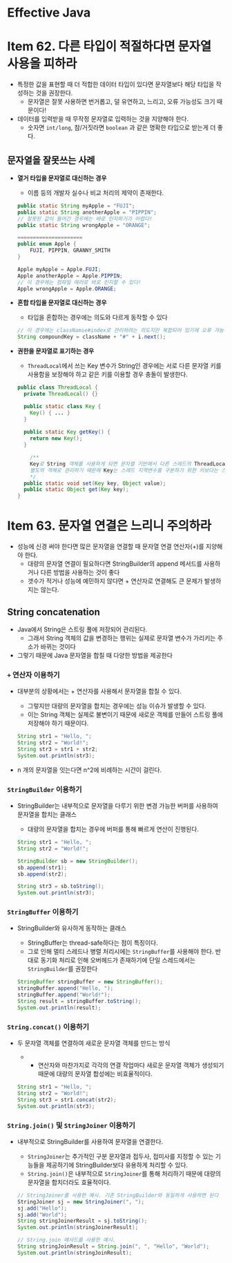 # Effective Java

# Item 62. 다른 타입이 적절하다면 문자열 사용을 피하라

- 특정한 값을 표현할 때 더 적합한 데이터 타입이 있다면 문자열보다 해당 타입을 작성하는 것을 권장한다.
    - 문자열은 잘못 사용하면 번거롭고, 덜 유연하고, 느리고, 오류 가능성도 크기 때문이다!
- 데이터를 입력받을 때 무작정 문자열로 입력하는 것을 지양해야 한다.
    - 숫자면 `int/long`, 참/거짓라면 `boolean` 과 같은 명확한 타입으로 받는게 더 좋다.

## 문자열을 잘못쓰는 사례

- **열거 타입을 문자열로 대신하는 경우**
    - 이름 등의 개발자 실수나 비교 처리의 제약이 존재한다.

    ```java
    public static String myApple = "FUJI"; 
    public static String anotherApple = "PIPPIN";
    // 잘못된 값이 들어간 경우에는 바로 인지하기가 어렵다!
    public static String wrongApple = "ORANGE";
    
    =====================
    public enum Apple {
        FUJI, PIPPIN, GRANNY_SMITH
    }
    
    Apple myApple = Apple.FUJI;
    Apple anotherApple = Apple.PIPPIN;
    // 이 경우에는 컴파일 에러로 바로 인지할 수 있다!
    Apple wrongApple = Apple.ORANGE;
    
    ```

- **혼합 타입을 문자열로 대신하는 경우**
    - 타입을 혼합하는 경우에는 의도와 다르게 동작할 수 있다

    ```java
    // 이 경우에는 classNamse#index로 관리하려는 의도지만 복합되어 있기에 오류 가능성이 크다!
    String compoundKey = className + "#" + i.next();
    ```

- **권한을 문자열로 표기하는 경우**
    - `ThreadLocal`에서 쓰는 Key 변수가 String인 경우에는 서로 다른 문자열 키를 사용함을 보장해야 하고 같은 키를 이용할 경우 충돌이 발생한다.

    ```java
    public class ThreadLocal {
      private ThreadLocal() {}
    
      public static class Key {
        Key() { ... }
      }
      
      public static Key getKey() {
        return new Key();
      }
    
    	/**
    	Key로 String 객체를 사용하게 되면 문자열 기반에서 다른 스레드의 ThreadLocal 변수에 접근할 수 있는 보안 취약점이 존재한다.
    	별도의 객체로 관리하기 때문에 Key는 스레드 지역변수를 구분하기 위한 키보다는 스레드 지역변수 자체가 되어 스레드 생명 주기에 맞게 생성되고 지워지기에 안전하다!
    	*/ 
      public static void set(Key key, Object value);
      public static Object get(Key key);
    }
    ```

# Item 63. **문자열 연결은 느리니 주의하라**

- 성능에 신경 써야 한다면 많은 문자열을 연결할 때 문자열 연결 연산자(+)를 지양해야 한다.
    - 대량의 문자열 연결이 필요하다면 StringBuilder의 append 메서드를 사용하거나 다른 방법을 사용하는 것이 좋다
    - 갯수가 적거나 성능에 예민하지 않다면 + 연산자로 연결해도 큰 문제가 발생하지는 않는다.

## **String concatenation**

- Java에서 String은 스트링 풀에 저장되어 관리된다.
    - 그래서 String 객체의 값을 변경하는 행위는 실제로 문자열 변수가 가리키는 주소가 바뀌는 것이다
- 그렇기 때문에 Java 문자열을 합칠 때 다양한 방법을 제공한다

### `+`  연산자 이용하기

- 대부분의 상황에서는 + 연산자를 사용해서 문자열을 합칠 수 있다.
    - 그렇지만 대량의 문자열을 합치는 경우에는 성능 이슈가 발생할 수 있다.
    - 이는 String 객체는 실제로 불변이기 때문에 새로운 객체를 만들어 스트링 풀에 저장해야 하기 때문이다.

    ```java
    String str1 = "Hello, ";
    String str2 = "World!";
    String str3 = str1 + str2;
    System.out.println(str3);
    ```

- n 개의 문자열을 잇는다면 n^2에 비례하는 시간이 걸린다.

### **`StringBuilder` 이용하기**

- StringBuilder는 내부적으로 문자열을 다루기 위한 변경 가능한 버퍼를 사용하여 문자열을 합치는 클래스
    - 대량의 문자열을 합치는 경우에 버퍼를 통해 빠르게 연산이 진행된다.

    ```java
    String str1 = "Hello, ";
    String str2 = "World!";
    
    StringBuilder sb = new StringBuilder();
    sb.append(str1);
    sb.append(str2);
    
    String str3 = sb.toString();
    System.out.println(str3);
    ```


### `StringBuffer` 이용하기

- StringBuilder와 유사하게 동작하는 클래스
    - StringBuffer는 thread-safe하다는 점이 특징이다.
    - 그로 인해 멀티 스레드나 병렬 처리시에는 `StringBuffer`를 사용해야 한다. 반대로 동기화 처리로 인해 오버헤드가 존재하기에 단일 스레드에서는 `StringBuilder`를 권장한다

    ```java
    StringBuffer stringBuffer = new StringBuffer();
    stringBuffer.append("Hello, ");
    stringBuffer.append("World!");
    String result = stringBuffer.toString();
    System.out.println(result);
    ```


### `String.concat()` 이용하기

- 두 문자열 객체를 연결하여 새로운 문자열 객체를 만드는 방식
    - + 연산자와 마찬가지로 각각의 연결 작업마다 새로운 문자열 객체가 생성되기 때문에 대량의 문자열 합성에는 비효율적이다.

    ```java
    String str1 = "Hello, ";
    String str2 = "World!";
    String str3 = str1.concat(str2);
    System.out.println(str3);
    ```


### `String.join()` 및 `StringJoiner` 이용하기

- 내부적으로 StringBuilder를 사용하여 문자열을 연결한다.
    - `StringJoiner`는 추가적인 구분 문자열과 접두사, 접미사를 지정할 수 있는 기능들을 제공하기에 StringBuilder보다 유용하게 처리할 수 있다.
    - `String.join()`은 내부적으로 `StringJoiner`를 통해 처리하기 때문에 대량의 문자열을 합치더라도 효율적이다.

    ```java
    // StringJoiner를 사용한 예시. 기존 StringBuilder와 동일하게 사용하면 된다
    StringJoiner sj = new StringJoiner(", ");
    sj.add("Hello");
    sj.add("World");
    String stringJoinerResult = sj.toString();
    System.out.println(stringJoinerResult);
    
    // String.join 메서드를 사용한 예시. 
    String stringJoinResult = String.join(", ", "Hello", "World");
    System.out.println(stringJoinResult);
    ```